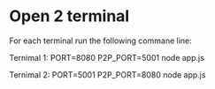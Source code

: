 # Open 2 terminal

For each terminal run the following commane line:

Ternimal 1:
PORT=8080 P2P_PORT=5001 node app.js

Ternimal 2:
PORT=5001 P2P_PORT=8080 node app.js
